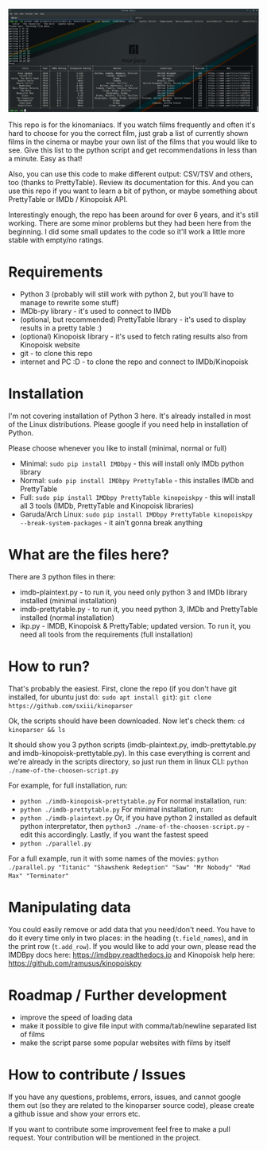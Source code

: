 ![kinoparser](kinoparser.jpg)

This repo is for the kinomaniacs. If you watch films frequently and often it's hard to choose for you the correct film, just grab a list of currently shown films in the cinema or maybe your own list of the films that you would like to see. Give this list to the python script and get recommendations in less than a minute. Easy as that!

Also, you can use this code to make different output: CSV/TSV and others, too (thanks to PrettyTable). Review its documentation for this. And you can use this repo if you want to learn a bit of python, or maybe something about PrettyTable or IMDb / Kinopoisk API.

Interestingly enough, the repo has been around for over 6 years, and it's still working. There are some minor problems but they had been here from the beginning. I did some small updates to the code so it'll work a little more stable with empty/no ratings.

# Requirements
* Python 3 (probably will still work with python 2, but you'll have to manage to rewrite some stuff)
* IMDb-py library - it's used to connect to IMDb
* (optional, but recommended) PrettyTable library - it's used to display results in a pretty table :)
* (optional) Kinopoisk library - it's used to fetch rating results also from Kinopoisk website
* git - to clone this repo
* internet and PC :D - to clone the repo and connect to IMDb/Kinopoisk

# Installation
I'm not covering installation of Python 3 here. It's already installed in most of the Linux distributions. Please google if you need help in installation of Python.

Please choose whenever you like to install (minimal, normal or full)
* Minimal: `sudo pip install IMDbpy` - this will install only IMDb python library
* Normal: `sudo pip install IMDbpy PrettyTable` - this installes IMDb and PrettyTable
* Full: `sudo pip install IMDbpy PrettyTable kinopoiskpy` - this will install all 3 tools (IMDb, PrettyTable and Kinopoisk libraries)
* Garuda/Arch Linux: `sudo pip install IMDbpy PrettyTable kinopoiskpy --break-system-packages` - it ain't gonna break anything
  
# What are the files here?
There are 3 python files in there:
* imdb-plaintext.py - to run it, you need only python 3 and IMDb library installed (minimal installation)
* imdb-prettytable.py - to run it, you need python 3, IMDb and PrettyTable installed (normal installation)
* ikp.py - IMDB, Kinopoisk & PrettyTable; updated version. To run it, you need all tools from the requirements (full installation)

# How to run?
That's probably the easiest. First, clone the repo (if you don't have git installed, for ubuntu just do: `sudo apt install git`):
`git clone https://github.com/sxiii/kinoparser`

Ok, the scripts should have been downloaded. Now let's check them:
`cd kinoparser && ls`

It should show you 3 python scripts (imdb-plaintext.py, imdb-prettytable.py and imdb-kinopoisk-prettytable.py). In this case everything is corrent and we're already in the scripts directory, so just run them in linux CLI:
`python ./name-of-the-choosen-script.py`

For example, for full installation, run:
* `python ./imdb-kinopoisk-prettytable.py`
For normal installation, run:
* `python ./imdb-prettytable.py`
For minimal installation, run:
* `python ./imdb-plaintext.py`
Or, if you have python 2 installed as default python interpretator, then
`python3 ./name-of-the-choosen-script.py` - edit this accordingly.
Lastly, if you want the fastest speed
* `python ./parallel.py`

For a full example, run it with some names of the movies:
`python ./parallel.py "Titanic" "Shawshenk Redeption" "Saw" "Mr Nobody" "Mad Max" "Terminator"`

# Manipulating data
You could easily remove or add data that you need/don't need. You have to do it every time only in two places: in the heading (`t.field_names`), and in the print row (`t.add_row`). If you would like to add your own, please read the IMDBpy docs here: https://imdbpy.readthedocs.io and Kinopoisk help here: https://github.com/ramusus/kinopoiskpy

# Roadmap / Further development
* improve the speed of loading data
* make it possible to give file input with comma/tab/newline separated list of films
* make the script parse some popular websites with films by itself

# How to contribute / Issues
If you have any questions, problems, errors, issues, and cannot google them out (so they are related to the kinoparser source code), please create a github issue and show your errors etc.

If you want to contribute some improvement feel free to make a pull request. Your contribution will be mentioned in the project.
